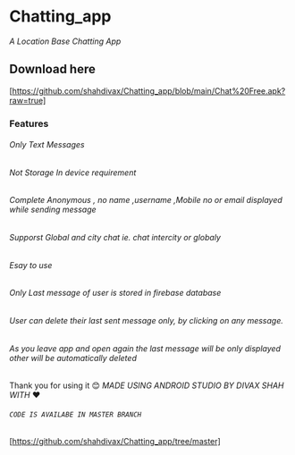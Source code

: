 # Chatting_app
_A Location Base Chatting App_
## Download here
[https://github.com/shahdivax/Chatting_app/blob/main/Chat%20Free.apk?raw=true]
### Features
###### Only Text Messages
###### Not Storage In device requirement
###### Complete Anonymous , no name ,username ,Mobile no or email displayed while sending message
###### Supporst Global and city chat ie. chat intercity or globaly
###### Esay to use
###### Only Last message of user is stored in firebase database
###### User can delete their last sent message only, by clicking on any message.
###### As you leave app and open again the last message will be only displayed other will be automatically deleted
Thank you for using it 😊
*MADE USING ANDROID STUDIO BY DIVAX SHAH WITH* ❤️

###### `CODE IS AVAILABE IN MASTER BRANCH`
[https://github.com/shahdivax/Chatting_app/tree/master]
